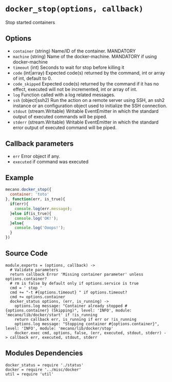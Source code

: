 
# `docker_stop(options, callback)`

Stop started containers

## Options

*   `container` (string)
    Name/ID of the container. MANDATORY
*   `machine` (string)
    Name of the docker-machine. MANDATORY if using docker-machine
*   `timeout` (int)
    Seconds to wait for stop before killing it
*   `code` (int|array)
    Expected code(s) returned by the command, int or array of int, default to 0.
*   `code_skipped`
    Expected code(s) returned by the command if it has no effect, executed will
    not be incremented, int or array of int.
*   `log`
    Function called with a log related messages.
*   `ssh` (object|ssh2)
    Run the action on a remote server using SSH, an ssh2 instance or an
    configuration object used to initialize the SSH connection.
*   `stdout` (stream.Writable)
    Writable EventEmitter in which the standard output of executed commands will
    be piped.
*   `stderr` (stream.Writable)
    Writable EventEmitter in which the standard error output of executed command
    will be piped.

## Callback parameters

*   `err`
    Error object if any.
*   `executed`
    if command was executed

## Example

```javascript
mecano.docker_stop({
  container: 'toto'
}, function(err, is_true){
  if(err){
    console.log(err.message);
  }else if(is_true){
    console.log('OK!');
  }else{
    console.log('Ooops!');
  }
})
```

## Source Code

    module.exports = (options, callback) ->
      # Validate parameters
      return callback Error 'Missing container parameter' unless options.container?
      # rm is false by default only if options.service is true
      cmd = ' stop '
      cmd += "-t #{options.timeout} " if options.timeout?
      cmd += options.container
      docker_status options, (err, is_running) ->
        options.log message: "Container already stopped #{options.container} (Skipping)", level: 'INFO', module: 'mecano/lib/docker/start' if !is_running
        return callback err, is_running if err or !is_running
        options.log message: "Stopping container #{options.container}", level: 'INFO', module: 'mecano/lib/docker/stop'
        docker.exec cmd, options, false, (err, executed, stdout, stderr) -> callback err, executed, stdout, stderr

## Modules Dependencies

    docker_status = require './status'
    docker = require '../misc/docker'
    util = require 'util'
